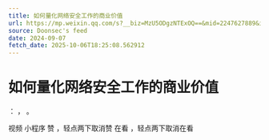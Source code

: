 ```yaml
---
title: 如何量化网络安全工作的商业价值
url: https://mp.weixin.qq.com/s?__biz=MzU5ODgzNTExOQ==&mid=2247627889&idx=1&sn=0bdaa2e8fb2c858c716355fd418acca7
source: Doonsec's feed
date: 2024-09-07
fetch_date: 2025-10-06T18:25:08.562912
---
```


# 如何量化网络安全工作的商业价值

：
，
。

视频
小程序
赞
，轻点两下取消赞
在看
，轻点两下取消在看